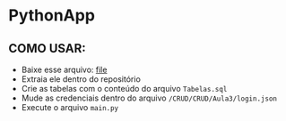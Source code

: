 # PythonApp
## COMO USAR: 
- Baixe esse arquivo: [file](https://drive.google.com/file/d/1iRKfVMbOydWpfnMJ6_h8gAWq7a94hZxF/view?usp=sharing)
- Extraia ele dentro do repositório
- Crie as tabelas com o conteúdo do arquivo `Tabelas.sql`
- Mude as credenciais dentro do arquivo `/CRUD/CRUD/Aula3/login.json`
- Execute o arquivo `main.py`
